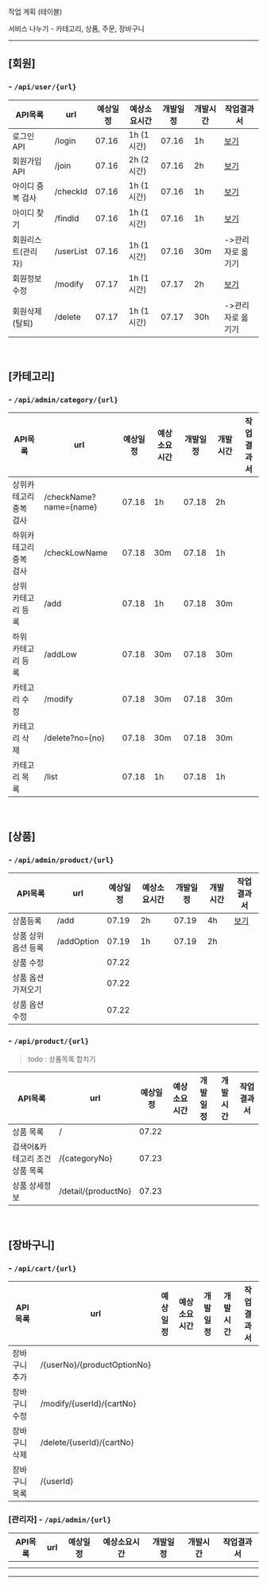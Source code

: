 작업 계획 (테이블)

서비스 나누기 - 카테고리, 상품, 주문, 장바구니

---

## [회원]

###  - `/api/user/{url}`

| API목록            | url       | 예상일정 | 예상소요시간 | 개발일정 | 개발시간 | 작업결과서                                                   |
| ------------------ | --------- | -------- | ------------ | -------- | -------- | ------------------------------------------------------------ |
| 로그인 API         | /login    | 07.16    | 1h (1시간)   | 07.16    | 1h       | [보기](https://github.com/jungeunlee95/shopping-mall/wiki/로그인) |
| 회원가입 API       | /join     | 07.16    | 2h (2시간)   | 07.16    | 2h       | [보기](https://github.com/jungeunlee95/shopping-mall/wiki/회원가입) |
| 아이디 중복 검사   | /checkId  | 07.16    | 1h (1시간)   | 07.16    | 1h       | [보기](https://github.com/jungeunlee95/shopping-mall/wiki/아이디중복검사) |
| 아이디 찾기        | /findId   | 07.16    | 1h (1시간)   | 07.16    | 1h       | [보기](https://github.com/jungeunlee95/shopping-mall/wiki/아이디찾기) |
| 회원리스트(관리자) | /userList | 07.16    | 1h (1시간)   | 07.16    | 30m      | ->관리자로 옮기기                                            |
| 회원정보수정       | /modify   | 07.17    | 1h (1시간)   | 07.17    | 2h       | [보기](https://github.com/jungeunlee95/shopping-mall/wiki/회원정보수정) |
| 회원삭제(탈퇴)     | /delete   | 07.17    | 1h (1시간)   | 07.17    | 30h      | ->관리자로 옮기기                                            |

<br>

## [카테고리]

### - `/api/admin/category/{url}`

| API목록                | url                    | 예상일정 | 예상소요시간 | 개발일정 | 개발시간 | 작업결과서 |
| ---------------------- | ---------------------- | -------- | ------------ | -------- | -------- | ---------- |
| 상위카테고리 중복 검사 | /checkName?name={name} | 07.18    | 1h           | 07.18    | 2h       |            |
| 하위카테고리 중복 검사 | /checkLowName          | 07.18    | 30m          | 07.18    | 1h       |            |
| 상위 카테고리 등록     | /add                   | 07.18    | 1h           | 07.18    | 30m      |            |
| 하위 카테고리 등록     | /addLow                | 07.18    | 30m          | 07.18    | 30m      |            |
| 카테고리 수정          | /modify                | 07.18    | 30m          | 07.18    | 30m      |            |
| 카테고리 삭제          | /delete?no={no}        | 07.18    | 30m          | 07.18    | 30m      |            |
| 카테고리 목록          | /list                  | 07.18    | 1h           | 07.18    | 1h       |            |

<br>

## [상품]

### - `/api/admin/product/{url}`

| API목록             | url        | 예상일정 | 예상소요시간 | 개발일정 | 개발시간 | 작업결과서                                                   |
| ------------------- | ---------- | -------- | ------------ | -------- | -------- | ------------------------------------------------------------ |
| 상품등록            | /add       | 07.19    | 2h           | 07.19    | 4h       | [보기](https://github.com/jungeunlee95/shopping-mall/wiki/상품등록) |
| 상품 상위 옵션 등록 | /addOption | 07.19    | 1h           | 07.19    | 2h       |                                                              |
| 상품 수정           |            | 07.22    |              |          |          |                                                              |
| 상품 옵션 가져오기  |            | 07.22    |              |          |          |                                                              |
| 상품 옵션 수정      |            | 07.22    |              |          |          |                                                              |

### - `/api/product/{url}`

> todo : 상품목록 합치기

| API목록                        | url                 | 예상일정 | 예상소요시간 | 개발일정 | 개발시간 | 작업결과서 |
| ------------------------------ | ------------------- | -------- | ------------ | -------- | -------- | ---------- |
| 상품 목록                      | /                   | 07.22    |              |          |          |            |
| 검색어&카테고리 조건 상품 목록 | /{categoryNo}       | 07.23    |              |          |          |            |
| 상품 상세정보                  | /detail/{productNo} | 07.23    |              |          |          |            |

<br>

## [장바구니] 

### - `/api/cart/{url}`

| API목록       | url                         | 예상일정 | 예상소요시간 | 개발일정 | 개발시간 | 작업결과서 |
| ------------- | --------------------------- | -------- | ------------ | -------- | -------- | ---------- |
| 장바구니 추가 | /{userNo}/{productOptionNo} |          |              |          |          |            |
| 장바구니 수정 | /modify/{userId}/{cartNo}   |          |              |          |          |            |
| 장바구니 삭제 | /delete/{userId}/{cartNo}   |          |              |          |          |            |
| 장바구니 목록 | /{userId}                   |          |              |          |          |            |



### [관리자] - `/api/admin/{url}`

| API목록 | url  | 예상일정 | 예상소요시간 | 개발일정 | 개발시간 | 작업결과서 |
| ------- | ---- | -------- | ------------ | -------- | -------- | ---------- |
|         |      |          |              |          |          |            |
|         |      |          |              |          |          |            |



---













































